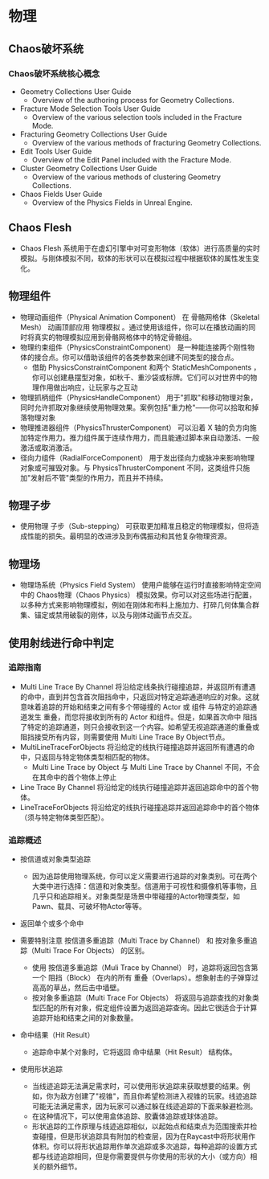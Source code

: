 # 物理

## Chaos破坏系统

### Chaos破坏系统核心概念

- Geometry Collections User Guide
  - Overview of the authoring process for Geometry Collections.
- Fracture Mode Selection Tools User Guide
  - Overview of the various selection tools included in the Fracture Mode.
- Fracturing Geometry Collections User Guide
  - Overview of the various methods of fracturing Geometry Collections.
- Edit Tools User Guide
  - Overview of the Edit Panel included with the Fracture Mode.
- Cluster Geometry Collections User Guide
  - Overview of the various methods of clustering Geometry Collections.
- Chaos Fields User Guide
  - Overview of the Physics Fields in Unreal Engine.

## Chaos Flesh

- Chaos Flesh 系统用于在虚幻引擎中对可变形物体（软体）进行高质量的实时模拟。与刚体模拟不同，软体的形状可以在模拟过程中根据软体的属性发生变化。

## 物理组件

- 物理动画组件（Physical Animation Component） 在 骨骼网格体（Skeletal Mesh） 动画顶部应用 物理模拟 。通过使用该组件，你可以在播放动画的同时将真实的物理模拟应用到骨骼网格体中的特定骨骼组。
- 物理约束组件（PhysicsConstraintComponent） 是一种能连接两个刚性物体的接合点。你可以借助该组件的各类参数来创建不同类型的接合点。
  - 借助 PhysicsConstraintComponent 和两个 StaticMeshComponents ，你可以创建悬摆型对象，如秋千、重沙袋或标牌。它们可以对世界中的物理作用做出响应，让玩家与之互动
- 物理抓柄组件（PhysicsHandleComponent） 用于"抓取"和移动物理对象，同时允许抓取对象继续使用物理效果。案例包括"重力枪"——你可以拾取和掉落物理对象
- 物理推进器组件（PhysicsThrusterComponent） 可以沿着 X 轴的负方向施加特定作用力。推力组件属于连续作用力，而且能通过脚本来自动激活、一般激活或取消激活。
- 径向力组件（RadialForceComponent） 用于发出径向力或脉冲来影响物理对象或可摧毁对象。与 PhysicsThrusterComponent 不同，这类组件只施加"发射后不管"类型的作用力，而且并不持续。

## 物理子步

- 使用物理 子步（Sub-stepping） 可获取更加精准且稳定的物理模拟，但将造成性能的损失。最明显的改进涉及到布偶振动和其他复杂物理资源。

## 物理场

- 物理场系统（Physics Field System） 使用户能够在运行时直接影响特定空间中的 Chaos物理（Chaos Physics） 模拟效果。你可以对这些场进行配置，以多种方式来影响物理模拟，例如在刚体和布料上施加力、打碎几何体集合群集、锚定或禁用破裂的刚体，以及与刚体动画节点交互。

## 使用射线进行命中判定

### 追踪指南

- Multi Line Trace By Channel 将沿给定线条执行碰撞追踪，并返回所有遭遇的命中，直到并包含首次阻挡命中，只返回对特定追踪通道响应的对象。这就意味着追踪的开始和结束之间有多个带碰撞的 Actor 或 组件 与特定的追踪通道发生 重叠，而您将接收到所有的 Actor 和组件。但是，如果首次命中 阻挡 了特定的追踪通道，则只会接收到这一个内容。如希望无视追踪通道的重叠或阻挡接受所有内容，则需要使用 Multi Line Trace By Object节点。
- MultiLineTraceForObjects 将沿给定的线执行碰撞追踪并返回所有遭遇的命中，只返回与特定物体类型相匹配的物体。
  - Multi Line Trace by Object 与 Multi Line Trace by Channel 不同，不会在其命中的首个物体上停止
- Line Trace By Channel 将沿给定的线执行碰撞追踪并返回追踪命中的首个物体。
- LineTraceForObjects 将沿给定的线执行碰撞追踪并返回追踪命中的首个物体（须与特定物体类型匹配）。

### 追踪概述

- 按信道或对象类型追踪
  - 因为追踪使用物理系统，你可以定义需要进行追踪的对象类别。可在两个大类中进行选择：信道和对象类型。信道用于可视性和摄像机等事物，且几乎只和追踪相关。对象类型是场景中带碰撞的Actor物理类型，如Pawn、载具、可破坏物Actor等等。

- 返回单个或多个命中
- 需要特别注意 按信道多重追踪（Multi Trace by Channel） 和 按对象多重追踪（Multi Trace For Objects） 的区别。
  - 使用 按信道多重追踪（Muli Trace by Channel） 时，追踪将返回包含第一个 阻挡（Block） 在内的所有 重叠（Overlaps）。想象射击的子弹穿过高高的草丛，然后击中墙壁。
  - 按对象多重追踪（Multi Trace For Objects） 将返回与追踪查找的对象类型匹配的所有对象，假定组件设置为返回追踪查询。因此它很适合于计算追踪开始和结束之间的对象数量。

- 命中结果（Hit Result）
  - 追踪命中某个对象时，它将返回 命中结果（Hit Result） 结构体。

- 使用形状追踪
  - 当线迹追踪无法满足需求时，可以使用形状追踪来获取想要的结果。例如，你为敌方创建了"视锥"，而且你希望检测进入视锥的玩家。线迹追踪可能无法满足需求，因为玩家可以通过躲在线迹追踪的下面来躲避检测。
  - 在这种情况下，可以使用盒体追踪、胶囊体追踪或球体追踪。
  - 形状追踪的工作原理与线迹追踪相似，以起始点和结束点为范围搜索并检查碰撞，但是形状追踪具有附加的检查层，因为在Raycast中将形状用作体积。你可以将形状追踪用作单次追踪或多次追踪，每种追踪的设置方式都与线迹追踪相同，但是你需要提供与你使用的形状的大小（或方向）相关的额外细节。
